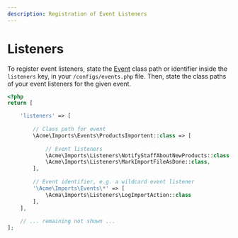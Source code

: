 ```yaml
---
description: Registration of Event Listeners
---
```


# Listeners

To register event listeners, state the [Event](https://laravel.com/docs/8.x/events#defining-events) class path or identifier inside the `listeners` key, in your `/configs/events.php` file.
Then, state the class paths of your event listeners for the given event.

```php
<?php
return [

    'listeners' => [
    
        // Class path for event
        \Acme\Imports\Events\ProductsImportent::class => [
        
            // Event listeners
            \Acme\Imports\Listeners\NotifyStaffAboutNewProducts::class,
            \Acme\Imports\Listeners\MarkImportFileAsDone::class,
        ],
    
        // Event identifier, e.g. a wildcard event listener
        '\Acme\Imports\Events\*' => [
            \Acma\Imports\Listeners\LogImportAction::class
        ],
    ],
    
    // ... remaining not shown ...
];
```
